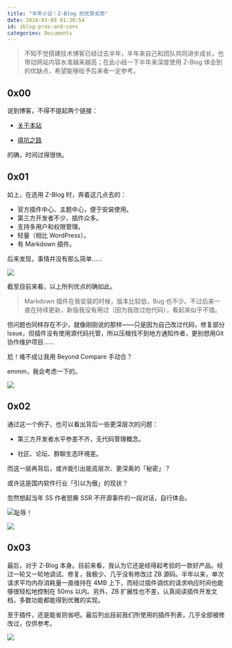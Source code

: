 ```yaml
---
title: "半年小记：Z-Blog 的优势劣势"
date: 2018-03-09 01:30:54
id: zblog-pros-and-cons
categories: Documents
---
```


> 不知不觉搭建技术博客已经过去半年，半年来自己和团队共同进步成长，也带动网站内容水准越来越高；在此小结一下半年来深度使用 Z-Blog 体会到的优缺点，希望能够给予后来者一定参考。

## 0x00

说到博客，不得不提起两个链接：

- [关于本站](/about)

- [填坑之路](change-log)

的确，时间过得很快。

## 0x01

如上，在选用 Z-Blog 时，奔着这几点去的：

- 官方插件中心、主题中心，便于安装使用。
- 第三方开发者不少，插件众多。
- 支持多用户和权限管理。
- 轻量（相比 WordPress）。
- 有 Markdown 插件。

后来发现，事情并没有那么简单……

![](http://pic.qqtn.com/up/2017-6/2017061315275844702.jpg)

截至目前来看，以上所列优点的确如此。

> Markdown 插件在我安装的时候，版本比较低，Bug 也不少。不过后来一直在持续更新，新版我没有用过（因为我改过他代码），看起来似乎不错。

但问题也同样存在不少，就像刚刚说的那样——只是因为自己改过代码，修复部分 Issue，但插件没有使用源代码托管，所以压根找不到地方通知作者，更别想用Git协作维护项目……

尬！难不成让我用 Beyond Compare 手动合？

emmm，我会考虑一下的。

![](http://news.youth.cn/jsxw/201704/W020170401269944961589.jpg)

## 0x02

通过这一个例子，也可以看出背后一些更深层次的问题：

- 第三方开发者水平参差不齐，无代码管理概念。

- 社区、论坛、群聊生态环境差。

而这一层再背后，或许能引出能高层次、更深奥的「秘密」？

或许这是国内软件行业「引以为傲」的现状？

忽然想起当年 SS 作者怒撕 SSR 不开源事件的一段对话，自行体会。

![耻辱！](https://i.loli.net/2018/08/15/5b73a5511e1aa.png)

![](https://i.loli.net/2018/08/15/5b73a5565502d.png)

## 0x03

最后，对于 Z-Blog 本身。目前来看，我认为它还是经得起考验的一款好产品。经过一轮又一轮地调试、修复，我极少、几乎没有修改过 ZB 源码。半年以来，单次请求平均内存消耗量一直维持在 4MB 上下，而经过插件调优的请求响应时间也能够很轻松地控制在 50ms 以内。另外，ZB 扩展性也不差，认真阅读插件开发文档，多数功能都能得到优雅的实现。

至于插件，还是能省则省吧。最后列出目前我们所使用的插件列表，几乎全部被修改过，仅供参考。

![](https://i.loli.net/2018/08/15/5b73a55bb6dd2.png)


